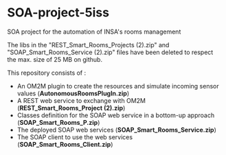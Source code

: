 # SOA-project-5iss
SOA project for the automation of INSA's rooms management

The libs in the "REST_Smart_Rooms_Projects (2).zip" and "SOAP_Smart_Rooms_Service (2).zip" files have been deleted to respect the max. size of 25 MB on github.

This repository consists of : 
* An OM2M plugin to create the resources and simulate incoming sensor values (**AutonomousRoomsPlugIn.zip**)
* A REST web service to exchange with OM2M (**REST_Smart_Rooms_Project (2).zip**)
* Classes definition for the SOAP web service in a bottom-up approach (**SOAP_Smart_Rooms_P.zip**)
* The deployed SOAP web services (**SOAP_Smart_Rooms_Service.zip**)
* The SOAP client to use the web services (**SOAP_Smart_Rooms_Client.zip**)
